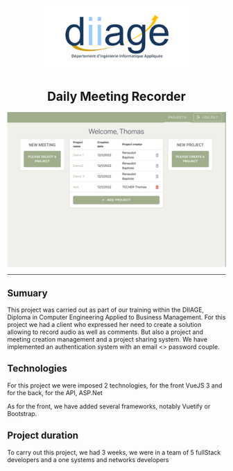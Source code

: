 <p align="center"><img src="logoDiiage.png" height="150" alt="LeaderOS's logo" /></p>

<h1 align="center">Daily Meeting Recorder</h1>

<p align="center"><img src="MainPage.png" alt="Main page " /></p>
<hr>

## Sumuary
This project was carried out as part of our training within the DIIAGE, Diploma in Computer Engineering Applied to Business Management.
For this project we had a client who expressed her need to create a solution allowing to record audio as well as comments. But also a project and meeting creation management and a project sharing system.
We have implemented an authentication system with an email <> password couple.

## Technologies

For this project we were imposed 2 technologies, for the front VueJS 3 and for the back, for the API, ASP.Net

As for the front, we have added several frameworks, notably Vuetify or Bootstrap.

## Project duration

To carry out this project, we had 3 weeks, we were in a team of 5 fullStack developers and a one systems and networks developers